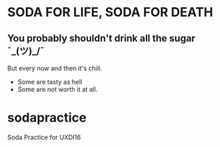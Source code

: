 # SODA FOR LIFE, SODA FOR DEATH
## You probably shouldn't drink all the sugar ¯\_(ツ)_/¯

But every now and then it's chill.

* Some are tasty as hell
* Some are not worth it at all.

# sodapractice
Soda Practice for UXDI16
